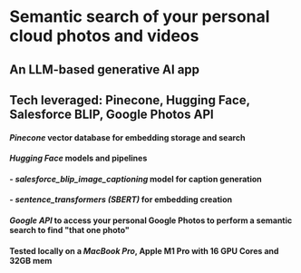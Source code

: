 # Semantic search of your personal cloud photos and videos

## An LLM-based generative AI app

## Tech leveraged: Pinecone, Hugging Face, Salesforce BLIP, Google Photos API

#### ***Pinecone*** vector database for embedding storage and search

#### ***Hugging Face*** models and pipelines

#### - ***salesforce_blip_image_captioning*** model for caption generation

#### - ***sentence_transformers (SBERT)*** for embedding creation

#### ***Google API*** to access your personal Google Photos to perform a semantic search to find "that one photo"

#### Tested locally on a ***MacBook Pro***, Apple M1 Pro with 16 GPU Cores and 32GB mem
